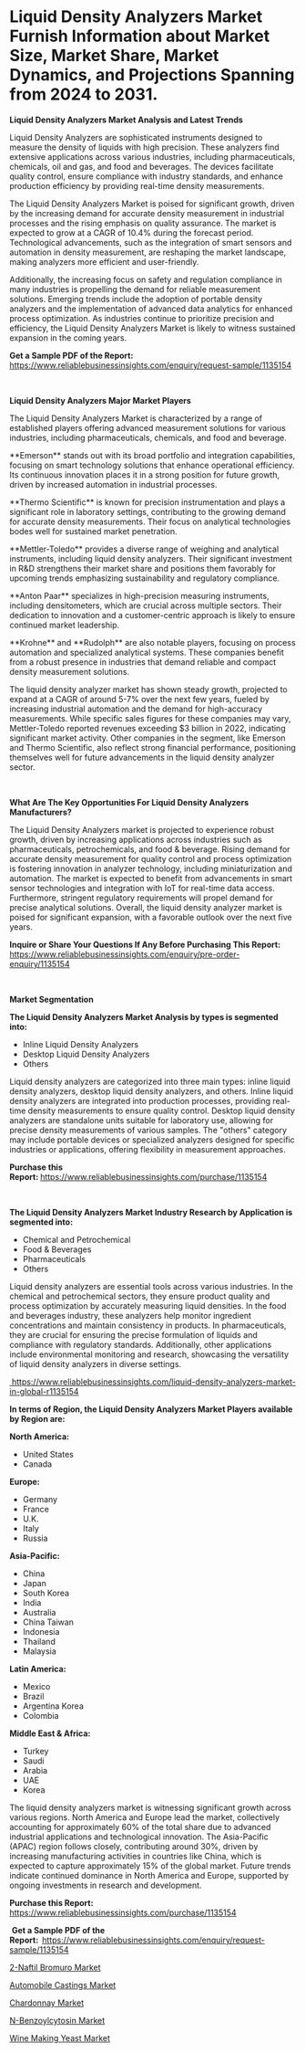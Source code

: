 <p><h1>Liquid Density Analyzers Market Furnish Information about Market Size, Market Share, Market Dynamics, and Projections Spanning from 2024 to 2031.</h1></p><p><strong>Liquid Density Analyzers Market Analysis and Latest Trends</strong></p>
<p><p>Liquid Density Analyzers are sophisticated instruments designed to measure the density of liquids with high precision. These analyzers find extensive applications across various industries, including pharmaceuticals, chemicals, oil and gas, and food and beverages. The devices facilitate quality control, ensure compliance with industry standards, and enhance production efficiency by providing real-time density measurements.</p><p>The Liquid Density Analyzers Market is poised for significant growth, driven by the increasing demand for accurate density measurement in industrial processes and the rising emphasis on quality assurance. The market is expected to grow at a CAGR of 10.4% during the forecast period. Technological advancements, such as the integration of smart sensors and automation in density measurement, are reshaping the market landscape, making analyzers more efficient and user-friendly.</p><p>Additionally, the increasing focus on safety and regulation compliance in many industries is propelling the demand for reliable measurement solutions. Emerging trends include the adoption of portable density analyzers and the implementation of advanced data analytics for enhanced process optimization. As industries continue to prioritize precision and efficiency, the Liquid Density Analyzers Market is likely to witness sustained expansion in the coming years.</p></p>
<p><strong>Get a Sample PDF of the Report:&nbsp;</strong> <a href="https://www.reliablebusinessinsights.com/enquiry/request-sample/1135154?utm_campaign=75&utm_medium=2&utm_source=Github&utm_content=ia&utm_term=09102024&utm_id=liquid-density-analyzers">https://www.reliablebusinessinsights.com/enquiry/request-sample/1135154</a></p>
<p>&nbsp;</p>
<p><strong>Liquid Density Analyzers Major Market Players</strong></p>
<p><p>The Liquid Density Analyzers Market is characterized by a range of established players offering advanced measurement solutions for various industries, including pharmaceuticals, chemicals, and food and beverage. </p><p>**Emerson** stands out with its broad portfolio and integration capabilities, focusing on smart technology solutions that enhance operational efficiency. Its continuous innovation places it in a strong position for future growth, driven by increased automation in industrial processes.</p><p>**Thermo Scientific** is known for precision instrumentation and plays a significant role in laboratory settings, contributing to the growing demand for accurate density measurements. Their focus on analytical technologies bodes well for sustained market penetration.</p><p>**Mettler-Toledo** provides a diverse range of weighing and analytical instruments, including liquid density analyzers. Their significant investment in R&D strengthens their market share and positions them favorably for upcoming trends emphasizing sustainability and regulatory compliance.</p><p>**Anton Paar** specializes in high-precision measuring instruments, including densitometers, which are crucial across multiple sectors. Their dedication to innovation and a customer-centric approach is likely to ensure continued market leadership.</p><p>**Krohne** and **Rudolph** are also notable players, focusing on process automation and specialized analytical systems. These companies benefit from a robust presence in industries that demand reliable and compact density measurement solutions.</p><p>The liquid density analyzer market has shown steady growth, projected to expand at a CAGR of around 5-7% over the next few years, fueled by increasing industrial automation and the demand for high-accuracy measurements. While specific sales figures for these companies may vary, Mettler-Toledo reported revenues exceeding $3 billion in 2022, indicating significant market activity. Other companies in the segment, like Emerson and Thermo Scientific, also reflect strong financial performance, positioning themselves well for future advancements in the liquid density analyzer sector.</p></p>
<p>&nbsp;</p>
<p><strong>What Are The Key Opportunities For Liquid Density Analyzers Manufacturers?</strong></p>
<p><p>The Liquid Density Analyzers market is projected to experience robust growth, driven by increasing applications across industries such as pharmaceuticals, petrochemicals, and food & beverage. Rising demand for accurate density measurement for quality control and process optimization is fostering innovation in analyzer technology, including miniaturization and automation. The market is expected to benefit from advancements in smart sensor technologies and integration with IoT for real-time data access. Furthermore, stringent regulatory requirements will propel demand for precise analytical solutions. Overall, the liquid density analyzer market is poised for significant expansion, with a favorable outlook over the next five years.</p></p>
<p><strong>Inquire or Share Your Questions If Any Before Purchasing This Report:</strong> <a href="https://www.reliablebusinessinsights.com/enquiry/pre-order-enquiry/1135154?utm_campaign=75&utm_medium=2&utm_source=Github&utm_content=ia&utm_term=09102024&utm_id=liquid-density-analyzers">https://www.reliablebusinessinsights.com/enquiry/pre-order-enquiry/1135154</a></p>
<p>&nbsp;</p>
<p><strong>Market Segmentation</strong></p>
<p><strong>The Liquid Density Analyzers Market Analysis by types is segmented into:</strong></p>
<p><ul><li>Inline Liquid Density Analyzers</li><li>Desktop Liquid Density Analyzers</li><li>Others</li></ul></p>
<p><p>Liquid density analyzers are categorized into three main types: inline liquid density analyzers, desktop liquid density analyzers, and others. Inline liquid density analyzers are integrated into production processes, providing real-time density measurements to ensure quality control. Desktop liquid density analyzers are standalone units suitable for laboratory use, allowing for precise density measurements of various samples. The "others" category may include portable devices or specialized analyzers designed for specific industries or applications, offering flexibility in measurement approaches.</p></p>
<p><strong>Purchase this Report:&nbsp;</strong><a href="https://www.reliablebusinessinsights.com/purchase/1135154?utm_campaign=75&utm_medium=2&utm_source=Github&utm_content=ia&utm_term=09102024&utm_id=liquid-density-analyzers">https://www.reliablebusinessinsights.com/purchase/1135154</a></p>
<p>&nbsp;</p>
<p><strong>The Liquid Density Analyzers Market Industry Research by Application is segmented into:</strong></p>
<p><ul><li>Chemical and Petrochemical</li><li>Food & Beverages</li><li>Pharmaceuticals</li><li>Others</li></ul></p>
<p><p>Liquid density analyzers are essential tools across various industries. In the chemical and petrochemical sectors, they ensure product quality and process optimization by accurately measuring liquid densities. In the food and beverages industry, these analyzers help monitor ingredient concentrations and maintain consistency in products. In pharmaceuticals, they are crucial for ensuring the precise formulation of liquids and compliance with regulatory standards. Additionally, other applications include environmental monitoring and research, showcasing the versatility of liquid density analyzers in diverse settings.</p></p>
<p><a href="https://www.reliablebusinessinsights.com/liquid-density-analyzers-market-in-global-r1135154?utm_campaign=75&utm_medium=2&utm_source=Github&utm_content=ia&utm_term=09102024&utm_id=liquid-density-analyzers">&nbsp;https://www.reliablebusinessinsights.com/liquid-density-analyzers-market-in-global-r1135154</a></p>
<p><strong>In terms of Region, the Liquid Density Analyzers Market Players available by Region are:</strong></p>
<p>
    <p> <strong> North America: </strong>
        <ul>
            <li>United States</li>
            <li>Canada</li>
        </ul>
        </p> 
    <p> <strong> Europe: </strong>
        <ul>
            <li>Germany</li>
            <li>France</li>
            <li>U.K.</li>
            <li>Italy</li>
            <li>Russia</li>
        </ul>
        </p> 
    <p> <strong> Asia-Pacific: </strong>
        <ul>
            <li>China</li>
            <li>Japan</li>
            <li>South Korea</li>
            <li>India</li>
            <li>Australia</li>
            <li>China Taiwan</li>
            <li>Indonesia</li>
            <li>Thailand</li>
            <li>Malaysia</li>
        </ul>
        </p> 
    <p> <strong> Latin America: </strong>
        <ul>
            <li>Mexico</li>
            <li>Brazil</li>
            <li>Argentina Korea</li>
            <li>Colombia</li>
        </ul>
        </p> 
    <p> <strong> Middle East & Africa: </strong>
        <ul>
            <li>Turkey</li>
            <li>Saudi</li>
            <li>Arabia</li>
            <li>UAE</li>
            <li>Korea</li>
        </ul>
    </p>
    </p>
<p><p>The liquid density analyzers market is witnessing significant growth across various regions. North America and Europe lead the market, collectively accounting for approximately 60% of the total share due to advanced industrial applications and technological innovation. The Asia-Pacific (APAC) region follows closely, contributing around 30%, driven by increasing manufacturing activities in countries like China, which is expected to capture approximately 15% of the global market. Future trends indicate continued dominance in North America and Europe, supported by ongoing investments in research and development.</p></p>
<p><strong>Purchase this Report: </strong><a href="https://www.reliablebusinessinsights.com/purchase/1135154?utm_campaign=75&utm_medium=2&utm_source=Github&utm_content=ia&utm_term=09102024&utm_id=liquid-density-analyzers">https://www.reliablebusinessinsights.com/purchase/1135154</a></p>
<p>&nbsp;<strong>Get a Sample PDF of the Report:&nbsp;&nbsp;</strong><a href="https://www.reliablebusinessinsights.com/enquiry/request-sample/1135154?utm_campaign=75&utm_medium=2&utm_source=Github&utm_content=ia&utm_term=09102024&utm_id=liquid-density-analyzers">https://www.reliablebusinessinsights.com/enquiry/request-sample/1135154</a></p>
<p><strong></strong></p>
<p><p><a href="https://github.com/AlesiaDushku574/Market-Research-Report-List-1/blob/main/2-naftil-bromuro-market.md?utm_campaign=75&utm_medium=2&utm_source=Github&utm_content=ia&utm_term=09102024&utm_id=liquid-density-analyzers">2-Naftil Bromuro Market</a></p><p><a href="https://www.linkedin.com/pulse/automobile-castings-market-size-type-gray-cast-iron-castingductile-oeitf?utm_campaign=75&utm_medium=2&utm_source=Github&utm_content=ia&utm_term=09102024&utm_id=liquid-density-analyzers">Automobile Castings Market</a></p><p><a href="https://issuu.com/reportprime-2/docs/chardonnay-market-size-2030.pptx_4106a7ea80a280?utm_campaign=75&utm_medium=2&utm_source=Github&utm_content=ia&utm_term=09102024&utm_id=liquid-density-analyzers">Chardonnay Market</a></p><p><a href="https://github.com/foardslkuninv/Market-Research-Report-List-1/blob/main/n-benzoylcytosin-market.md?utm_campaign=75&utm_medium=2&utm_source=Github&utm_content=ia&utm_term=09102024&utm_id=liquid-density-analyzers">N-Benzoylcytosin Market</a></p><p><a href="https://issuu.com/reportprime-2/docs/wine-making-yeast-market-size-2030._091d64cf998dc1?utm_campaign=75&utm_medium=2&utm_source=Github&utm_content=ia&utm_term=09102024&utm_id=liquid-density-analyzers">Wine Making Yeast Market</a></p></p>